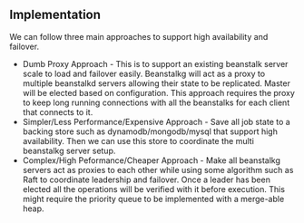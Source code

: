 ## Implementation

We can follow three main approaches to support high availability and failover.

- Dumb Proxy Approach - This is to support an existing beanstalk server scale to load and failover easily. Beanstalkg will act as a proxy to
multiple beanstalkd servers allowing their state to be replicated. Master will be elected based on configuration. This approach requires 
the proxy to keep long running connections with all the beanstalks for each client that connects to it.
- Simpler/Less Performance/Expensive Approach - Save all job state to a backing store such as dynamodb/mongodb/mysql that support high availability. Then we can use
this store to coordinate the multi beanstalkg server setup.
- Complex/High Peformance/Cheaper Approach - Make all beanstalkg servers act as proxies to each other while using some algorithm such as Raft to coordinate leadership and failover. 
Once a leader has been elected all the operations will be verified with it before execution. This might require the priority queue to be implemented with a merge-able heap.

